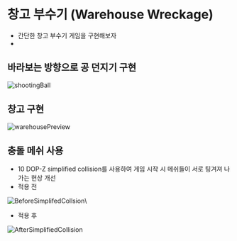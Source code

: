 # 창고 부수기 (Warehouse Wreckage)
- 간단한 창고 부수기 게임을 구현해보자
- 

## 바라보는 방향으로 공 던지기 구현
![shootingBall](images/shootingBall.gif)

## 창고 구현
![warehousePreview](images/warehousePreview.gif)

## 충돌 메쉬 사용
- 10 DOP-Z simplified collision를 사용하여 게임 시작 시 메쉬들이 서로 팅겨져 나가는 현상 개선
- 적용 전
  
![BeforeSimplifedCollsion](images/UnsimplifiedBarrelMeshes.gif)\

- 적용 후
  
![AfterSimplifiedCollision](images/SimplifiedBarrelMeshes.gif)
